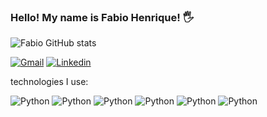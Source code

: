### Hello! My name is Fabio Henrique! 🖐️


![Fabio GitHub stats](https://github-readme-stats.vercel.app/api?username=FabioHenriqueDev&show_icons=true&theme=synthwave) 



[![Gmail](https://img.shields.io/badge/Instagram-E4405F?style=for-the-badge&logo=instagram&logoColor=white)](https://www.instagram.com/fabio.apenas/)
[![Linkedin](https://img.shields.io/badge/LinkedIn-0077B5?style=for-the-badge&logo=linkedin&logoColor=whitee)](https://www.linkedin.com/in/fabio-henrique-luz-dev)

technologies I use:

<div style="display: inline_block">
    <img src="https://img.shields.io/badge/Python-14354C?style=for-the-badge&logo=python&logoColor=white" alt="Python" /> <img src="https://img.shields.io/badge/HTML5-E34F26?style=for-the-badge&logo=html5&logoColor=white" alt="Python" /> <img src="https://img.shields.io/badge/CSS3-1572B6?style=for-the-badge&logo=css3&logoColor=white" alt="Python" /> <img src="https://img.shields.io/badge/JavaScript-F7DF1E?style=for-the-badge&logo=javascript&logoColor=black" alt="Python" /> <img src="https://img.shields.io/badge/Flask-000000?style=for-the-badge&logo=flask&logoColor=white" alt="Python" /> <img src="https://img.shields.io/badge/SQLite-07405E?style=for-the-badge&logo=sqlite&logoColor=white" alt="Python" />

</div><br>






  
